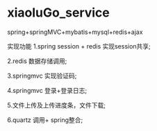 # xiaoluGo_service
spring+springMVC+mybatis+mysql+redis+ajax

实现功能
1.spring session + redis 实现session共享;

2.redis 数据存储调用;

3.springmvc 实现验证码;

4.springmvc 登录+登录日志;

5.文件上传及上传进度条，文件下载;

6.quartz 调用+ spring整合;

